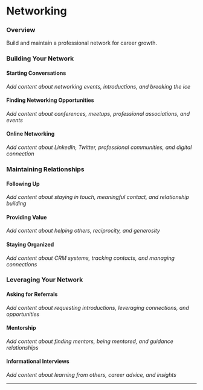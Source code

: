 # Networking

### Overview

Build and maintain a professional network for career growth.

### Building Your Network

#### Starting Conversations
*Add content about networking events, introductions, and breaking the ice*

#### Finding Networking Opportunities
*Add content about conferences, meetups, professional associations, and events*

#### Online Networking
*Add content about LinkedIn, Twitter, professional communities, and digital connection*

### Maintaining Relationships

#### Following Up
*Add content about staying in touch, meaningful contact, and relationship building*

#### Providing Value
*Add content about helping others, reciprocity, and generosity*

#### Staying Organized
*Add content about CRM systems, tracking contacts, and managing connections*

### Leveraging Your Network

#### Asking for Referrals
*Add content about requesting introductions, leveraging connections, and opportunities*

#### Mentorship
*Add content about finding mentors, being mentored, and guidance relationships*

#### Informational Interviews
*Add content about learning from others, career advice, and insights*

---

